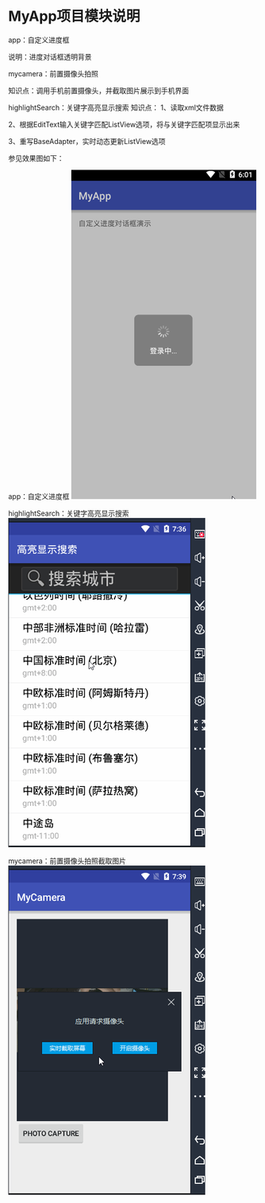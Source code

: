 # MyApp项目模块说明

app：自定义进度框

说明：进度对话框透明背景

mycamera：前置摄像头拍照

知识点：调用手机前置摄像头，并截取图片展示到手机界面

highlightSearch：关键字高亮显示搜索
知识点：
1、读取xml文件数据

2、根据EditText输入关键字匹配ListView选项，将与关键字匹配项显示出来

3、重写BaseAdapter，实时动态更新ListView选项

参见效果图如下：

app：自定义进度框
![image](https://github.com/redoforient/MyApp/raw/master/app/progressDialog.gif)

highlightSearch：关键字高亮显示搜索
![image](https://github.com/redoforient/MyApp/raw/master/highlightSearch/highLighKeySearch.gif)

mycamera：前置摄像头拍照截取图片
![image](https://github.com/redoforient/MyApp/raw/master/mycamera/mycamera.gif)
